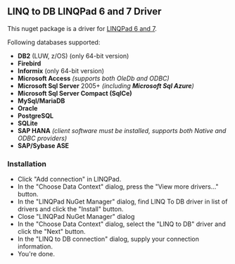 ## LINQ to DB LINQPad 6 and 7 Driver

This nuget package is a driver for [LINQPad 6 and 7](http://www.linqpad.net).

Following databases supported:

- **DB2** (LUW, z/OS) (only 64-bit version)
- **Firebird**
- **Informix** (only 64-bit version)
- **Microsoft Access** *(supports both OleDb and ODBC)*
- **Microsoft Sql Server** 2005+ *(including **Microsoft Sql Azure**)*
- **Microsoft Sql Server Compact (SqlCe)**
- **MySql/MariaDB**
- **Oracle**
- **PostgreSQL**
- **SQLite**
- **SAP HANA** *(client software must be installed, supports both Native and ODBC providers)*
- **SAP/Sybase ASE**

### Installation

- Click "Add connection" in LINQPad.
- In the "Choose Data Context" dialog, press the "View more drivers..." button.
- In the "LINQPad NuGet Manager" dialog, find LINQ To DB driver in list of drivers and click the "Install" button.
- Close "LINQPad NuGet Manager" dialog
- In the "Choose Data Context" dialog, select the "LINQ to DB" driver and click the "Next" button.
- In the "LINQ to DB connection" dialog, supply your connection information.
- You're done.

